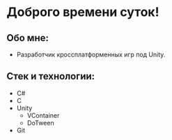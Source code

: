 # Доброго времени суток!


## Обо мне:
- Разработчик кроссплатформенных игр под Unity.


## Стек и технологии:
- C#
- C
- Unity
  - VContainer
  - DoTween
- Git

